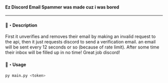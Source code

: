 
#### Ez Discord Email Spammer was made cuz i was bored 

---

#### 🎈・Description
First it unverifies and removes their email by making an invalid request to the api, then it just requests discord to send a verification email. an email will be sent every 12 seconds or so (because of rate limit). After some time  their inbox will be filled up in no time! Great job discord!

#### 🎉・Usage
```py
py main.py <token>
```
